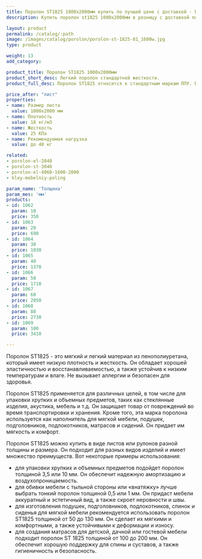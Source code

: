```yaml
---
title: Поролон ST1825 1000х2000мм купить по лучшей цене с доставкой - Поролоныч
description: Купить поролон st1825 1000х2000мм в розницу с доставкой по Москве в интернет-магазине Поролоныча.

layout: product
permalink: /catalog/:path
image: /images/catalog/porolon/porolon-st-1825-01_1600w.jpg
type: product

weight: 13
add_category: 

product_title: Поролон ST1825 1000х2000мм
product_short_desc: Легкий поролон стандартной жесткости.
product_full_desc: Поролон ST1825 относится к стандартным маркам ППУ. По соотношению цена-качество не имеет аналогов. Используется в качестве упаковки, обивки мебели, акустики. Применяется при изготовлении подушек, подголовников, спинки.

price_after: "лист"
properties:
- name: Размер листа
  value: 1000х2000 мм
- name: Плотность
  value: 18 кг/м3
- name: Жесткость
  value: 25 КПа
- name: Рекомендуемая нагрузка
  value: до 40 кг

related:
- porolon-el-2040
- porolon-st-3040
- porolon-el-4060-1600-2000
- kley-mebelniy-poling

param_name: 'Толщина'
param_mes: 'мм'
products:
- id: 1062
  param: 10
  price: 350
- id: 1063
  param: 20
  price: 690
- id: 1064
  param: 30
  price: 1030
- id: 1065
  param: 40
  price: 1370
- id: 1066
  param: 50
  price: 1710
- id: 1067
  param: 60
  price: 2050
- id: 1068
  param: 80
  price: 2730
- id: 1069
  param: 100
  price: 3410

---
```

Поролон ST1825 - это мягкий и легкий материал из пенополиуретана, который имеет низкую плотность и жесткость. Он обладает хорошей эластичностью и восстанавливаемостью, а также устойчив к низким температурам и влаге. Не вызывает аллергии и безопасен для здоровья.

Поролон ST1825 применяется для различных целей, в том числе для упаковки хрупких и объемных предметов, таких как стеклянные изделия, акустика, мебель и т.д. Он защищает товар от повреждений во время транспортировки и хранения. Кроме того, эта марка поролона используется как наполнитель для мягкой мебели, подушек, подголовников, подлокотников, матрасов и сидений. Он придает им мягкость и комфорт.

Поролон ST1825 можно купить в виде листов или рулонов разной толщины и размера. Он подходит для разных видов изделий и имеет множество преимуществ. Вот некоторые примеры использования:

- для упаковки хрупких и объемных предметов подойдет поролон толщиной 3,5 или 10 мм. Он обеспечит надежную амортизацию и воздухопроницаемость.
- для обивки мебели с тыльной стороны или «внатяжку» лучше выбрать тонкий поролон толщиной 0,5 или 1 мм. Он придаст мебели аккуратный и эстетичный вид, а также скроет неровности и швы.
- для изготовления подушек, подголовников, подлокотников, спинок и сиденья для мягкой мебели рекомендуется использовать поролон ST1825 толщиной от 50 до 130 мм. Он сделает их мягкими и комфортными, а также устойчивыми к деформации и износу.
- для создания матрасов для детской, дачной или гостевой мебели подходит поролон ST 1825 толщиной от 100 до 200 мм. Он обеспечит хорошую поддержку для спины и суставов, а также гигиеничность и безопасность.

